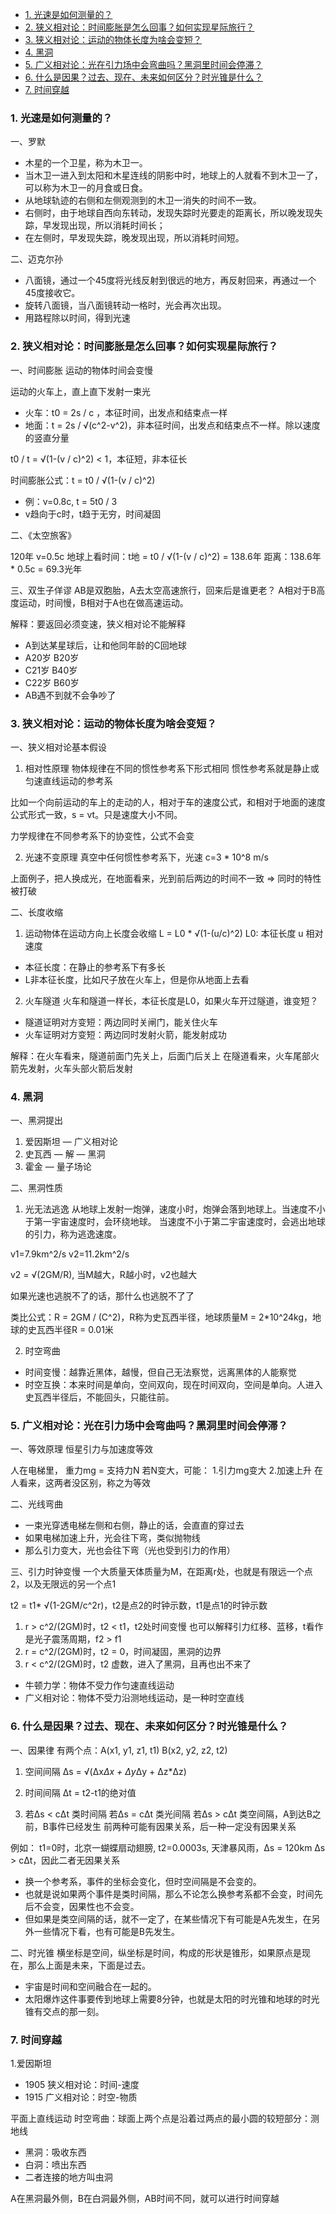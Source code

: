 - [1. 光速是如何测量的？](#1-光速是如何测量的)
- [2. 狭义相对论：时间膨胀是怎么回事？如何实现星际旅行？](#2-狭义相对论时间膨胀是怎么回事如何实现星际旅行)
- [3. 狭义相对论：运动的物体长度为啥会变短？](#3-狭义相对论运动的物体长度为啥会变短)
- [4. 黑洞](#4-黑洞)
- [5. 广义相对论：光在引力场中会弯曲吗？黑洞里时间会停滞？](#5-广义相对论光在引力场中会弯曲吗黑洞里时间会停滞)
- [6. 什么是因果？过去、现在、未来如何区分？时光锥是什么？](#6-什么是因果过去现在未来如何区分时光锥是什么)
- [7. 时间穿越](#7-时间穿越)

### 1. 光速是如何测量的？
一、罗默
- 木星的一个卫星，称为木卫一。
- 当木卫一进入到太阳和木星连线的阴影中时，地球上的人就看不到木卫一了，可以称为木卫一的月食或日食。
- 从地球轨迹的右侧和左侧观测到的木卫一消失的时间不一致。
- 右侧时，由于地球自西向东转动，发现失踪时光要走的距离长，所以晚发现失踪，早发现出现，所以消耗时间长；
- 在左侧时，早发现失踪，晚发现出现，所以消耗时间短。

二、迈克尔孙
- 八面镜，通过一个45度将光线反射到很远的地方，再反射回来，再通过一个45度接收它。
- 旋转八面镜，当八面镜转动一格时，光会再次出现。
- 用路程除以时间，得到光速



### 2. 狭义相对论：时间膨胀是怎么回事？如何实现星际旅行？
一、时间膨胀
运动的物体时间会变慢

运动的火车上，直上直下发射一束光
- 火车：t0 = 2s / c ，本征时间，出发点和结束点一样
- 地面：t = 2s / √(c^2-v^2)，非本征时间，出发点和结束点不一样。除以速度的竖直分量

t0 / t = √(1-(v / c)^2) < 1，本征短，非本征长

时间膨胀公式：t = t0 / √(1-(v / c)^2)
- 例：v=0.8c, t = 5t0 / 3
- v趋向于c时，t趋于无穷，时间凝固

二、《太空旅客》

120年  v=0.5c
地球上看时间：t地 = t0 / √(1-(v / c)^2) = 138.6年
距离：138.6年 * 0.5c = 69.3光年

三、双生子佯谬
AB是双胞胎，A去太空高速旅行，回来后是谁更老？
A相对于B高度运动，时间慢，B相对于A也在做高速运动。

解释：要返回必须变速，狭义相对论不能解释
- A到达某星球后，让和他同年龄的C回地球
- A20岁 B20岁
- C21岁 B40岁
- C22岁 B60岁
- AB遇不到就不会争吵了



### 3. 狭义相对论：运动的物体长度为啥会变短？
一、狭义相对论基本假设
1. 相对性原理
物体规律在不同的惯性参考系下形式相同
惯性参考系就是静止或匀速直线运动的参考系

比如一个向前运动的车上的走动的人，相对于车的速度公式，和相对于地面的速度公式形式一致，s = vt。只是速度大小不同。

力学规律在不同参考系下的协变性，公式不会变

2. 光速不变原理
真空中任何惯性参考系下，光速 c=3 * 10^8 m/s

上面例子，把人换成光，在地面看来，光到前后两边的时间不一致  =>   同时的特性被打破

二、长度收缩
1. 运动物体在运动方向上长度会收缩
L = L0 * √(1-(u/c)^2)
L0: 本征长度 u 相对速度

- 本征长度：在静止的参考系下有多长
- L非本征长度，比如尺子放在火车上，但是你从地面上去看

2. 火车隧道
火车和隧道一样长，本征长度是L0，如果火车开过隧道，谁变短？
- 隧道证明对方变短：两边同时关闸门，能关住火车
- 火车证明对方变短：两边同时发射火箭，能发射成功

解释：在火车看来，隧道前面门先关上，后面门后关上
在隧道看来，火车尾部火箭先发射，火车头部火箭后发射



### 4. 黑洞
一、黑洞提出
1. 爱因斯坦 — 广义相对论
2. 史瓦西 — 解 — 黑洞
3. 霍金 — 量子场论

二、黑洞性质
1. 光无法逃逸
从地球上发射一炮弹，速度小时，炮弹会落到地球上。当速度不小于第一宇宙速度时，会环绕地球。
当速度不小于第二宇宙速度时，会逃出地球的引力，称为逃逸速度。

v1=7.9km^2/s
v2=11.2km^2/s

v2 =  √(2GM/R), 当M越大，R越小时，v2也越大

如果光速也逃脱不了的话，那什么也逃脱不了了 

类比公式：R = 2GM / (C^2)，R称为史瓦西半径，地球质量M = 2*10^24kg，地球的史瓦西半径R = 0.01米

2. 时空弯曲
- 时间变慢：越靠近黑体，越慢，但自己无法察觉，远离黑体的人能察觉
- 时空互换：本来时间是单向，空间双向，现在时间双向，空间是单向。人进入史瓦西半径后，不能回头，只能往前。



### 5. 广义相对论：光在引力场中会弯曲吗？黑洞里时间会停滞？
一、等效原理
恒星引力与加速度等效

人在电梯里， 重力mg = 支持力N
若N变大，可能：
1.引力mg变大
2.加速上升
在人看来，这两者没区别，称之为等效

二、光线弯曲
- 一束光穿透电梯左侧和右侧，静止的话，会直直的穿过去
- 如果电梯加速上升，光会往下弯，类似抛物线
- 那么引力变大，光也会往下弯（光也受到引力的作用）

三、引力时钟变慢
一个大质量天体质量为M，在距离r处，也就是有限远一个点2，以及无限远的另一个点1

t2 = t1* √(1-2GM/c^2r)，t2是点2的时钟示数，t1是点1的时钟示数
1. r > c^2/(2GM)时，t2 < t1，t2处时间变慢
也可以解释引力红移、蓝移，t看作是光子震荡周期，f2 > f1
2. r = c^2/(2GM)时，t2 = 0，时间凝固，黑洞的边界
3. r < c^2/(2GM)时，t2 虚数，进入了黑洞，且再也出不来了

- 牛顿力学：物体不受力作匀速直线运动
- 广义相对论：物体不受力沿测地线运动，是一种时空直线



### 6. 什么是因果？过去、现在、未来如何区分？时光锥是什么？
一、因果律
有两个点：A(x1, y1, z1, t1)   B(x2, y2, z2, t2)

1. 空间间隔
Δs =  √(Δx*Δx + Δy*Δy + Δz*Δz)

2. 时间间隔 Δt = t2-t1的绝对值
3. 若Δs < cΔt 类时间隔
若Δs = cΔt 类光间隔
若Δs > cΔt 类空间隔，A到达B之前，B事件已经发生
前两种可能有因果关系，后一种一定没有因果关系

例如：
t1=0时，北京一蝴蝶扇动翅膀, t2=0.0003s, 天津暴风雨，Δs = 120km
Δs > cΔt，因此二者无因果关系

- 换一个参考系，事件的坐标会变化，但时空间隔是不会变的。
- 也就是说如果两个事件是类时间隔，那么不论怎么换参考系都不会变，时间先后不会变，因果性也不会变。
- 但如果是类空间隔的话，就不一定了，在某些情况下有可能是A先发生，在另外一些情况下看，也有可能是B先发生。

二、时光锥
横坐标是空间，纵坐标是时间，构成的形状是锥形，如果原点是现在，那么上面是未来，下面是过去。

- 宇宙是时间和空间融合在一起的。
- 太阳爆炸这件事要传到地球上需要8分钟，也就是太阳的时光锥和地球的时光锥有交点的那一刻。



### 7. 时间穿越
1.爱因斯坦
- 1905 狭义相对论：时间-速度
- 1915 广义相对论：时空-物质

平面上直线运动
时空弯曲：球面上两个点是沿着过两点的最小圆的较短部分：测地线

- 黑洞：吸收东西
- 白洞：喷出东西
- 二者连接的地方叫虫洞

A在黑洞最外侧，B在白洞最外侧，AB时间不同，就可以进行时间穿越
